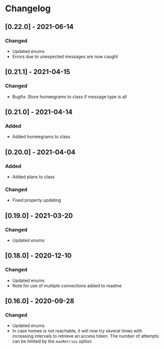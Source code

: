 # Changelog

## [0.22.0] - 2021-06-14
### Changed
- Updated enums
- Errors due to unexpected messages are now caught

## [0.21.1] - 2021-04-15
### Changed
- Bugfix: Store homeegrams to class if message type is all

## [0.21.0] - 2021-04-14
### Added
- Added homeegrams to class

## [0.20.0] - 2021-04-04
### Added
- Added plans to class
### Changed
- Fixed property updating

## [0.19.0] - 2021-03-20
### Changed
- Updated enums

## [0.18.0] - 2020-12-10
### Changed
- Updated enums
- Note for use of multiple connections added to readme

## [0.16.0] - 2020-09-28
### Changed
- Updated enums
- In case homee is not reachable, it will now try several times with increasing intervals to retrieve an access token. The number of attempts can be limited by the `maxRetries` option
